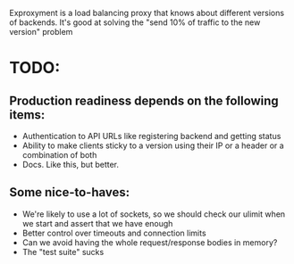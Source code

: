 Exproxyment is a load balancing proxy that knows about different versions of
backends. It's good at solving the "send 10% of traffic to the new version"
problem

# TODO:

## Production readiness depends on the following items:

* Authentication to API URLs like registering backend and getting status
* Ability to make clients sticky to a version using their IP or a header or a
  combination of both
* Docs. Like this, but better.

## Some nice-to-haves:

* We're likely to use a lot of sockets, so we should check our ulimit when we
  start and assert that we have enough
* Better control over timeouts and connection limits
* Can we avoid having the whole request/response bodies in memory?
* The "test suite" sucks
